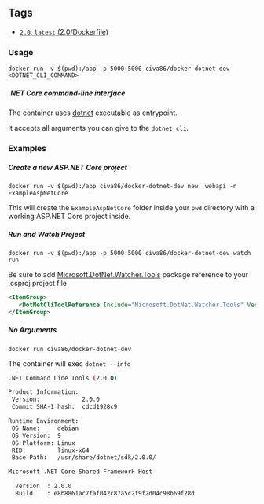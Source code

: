 ## Tags

- [`2.0`, `latest` (2.0/Dockerfile)](https://github.com/civa86/docker-dotnet-dev/blob/master/2.0/Dockerfile)

### Usage

`docker run -v $(pwd):/app -p 5000:5000 civa86/docker-dotnet-dev <DOTNET_CLI_COMMAND>`

##### .NET Core command-line interface 

The container uses [dotnet](https://docs.microsoft.com/en-us/dotnet/core/tools/?tabs=netcore2x) executable as entrypoint.

It accepts all arguments you can give to the `dotnet cli`.

### Examples

##### Create a new ASP.NET Core project

 `docker run -v $(pwd):/app civa86/docker-dotnet-dev new  webapi -n ExampleAspNetCore`

 This will create the `ExampleAspNetCore` folder inside your `pwd` directory with a working ASP.NET Core project inside.

 ##### Run and Watch Project 

 `docker run -v $(pwd):/app -p 5000:5000 civa86/docker-dotnet-dev watch run`

 Be sure to add [Microsoft.DotNet.Watcher.Tools](https://github.com/aspnet/Docs/blob/master/aspnetcore/tutorials/dotnet-watch.md) package reference to your .csproj project file

 ```xml
 <ItemGroup>
    <DotNetCliToolReference Include="Microsoft.DotNet.Watcher.Tools" Version="2.0.0" />
</ItemGroup> 
 ```

##### No Arguments

`docker run civa86/docker-dotnet-dev`

The container will exec `dotnet --info`

```bash
.NET Command Line Tools (2.0.0)

Product Information:
 Version:            2.0.0
 Commit SHA-1 hash:  cdcd1928c9

Runtime Environment:
 OS Name:     debian
 OS Version:  9
 OS Platform: Linux
 RID:         linux-x64
 Base Path:   /usr/share/dotnet/sdk/2.0.0/

Microsoft .NET Core Shared Framework Host

  Version  : 2.0.0
  Build    : e8b8861ac7faf042c87a5c2f9f2d04c98b69f28d
```

